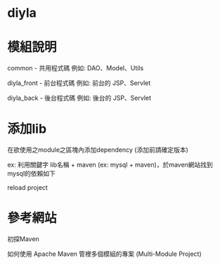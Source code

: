 # diyla

# 模組說明
common - 共用程式碼
例如: DAO、Model、Utils

diyla_front - 前台程式碼
例如: 前台的 JSP、Servlet

diyla_back - 後台程式碼
例如: 後台的 JSP、Servlet
# 添加lib
在欲使用之module之區塊內添加dependency (添加前請確定版本)

ex: 利用關鍵字 lib名稱 + maven (ex: mysql + maven)，於maven網站找到mysql的依賴如下


reload project
# 參考網站
初探Maven

如何使用 Apache Maven 管裡多個模組的專案 (Multi-Module Project)
